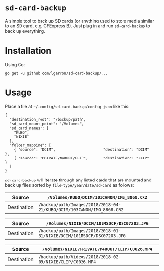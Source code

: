 # `sd-card-backup`

A simple tool to back up SD cards (or anything used to store media similar to an SD card, e.g. CFExpress B). Just plug in and run `sd-card-backup` to back up everything.

# Installation

Using Go:

    go get -u github.com/lgarron/sd-card-backup/...

# Usage

Place a file at `~/.config/sd-card-backup/config.json` like this:

    {
      "destination_root": "/backup/path",
      "sd_card_mount_point": "/Volumes",
      "sd_card_names": [
        "KUBO",
        "NIXIE"
      ],
      "folder_mapping": [
        { "source": "DCIM",                      "destination": "DCIM"    },
        { "source": "PRIVATE/M4ROOT/CLIP",       "destination": "CLIP"    }
      ]
    }

`sd-card-backup` will iterate through any listed cards that are mounted and back up files sorted by `file-type/year/date/sd-card` as follows:

| Source      | `/Volumes/KUBO/DCIM/103CANON/IMG_8868.CR2`                            |
| ----------- | --------------------------------------------------------------------- |
| Destination | `/backup/path/Images/2018/2018-04-21/KUBO/DCIM/103CANON/IMG_8868.CR2` |

| Source      | `/Volumes/NIXIE/DCIM/101MSDCF/DSC07203.JPG`                            |
| ----------- | ---------------------------------------------------------------------- |
| Destination | `/backup/path/Images/2018/2018-01-31/NIXIE/DCIM/101MSDCF/DSC07203.JPG` |

| Source      | `/Volumes/NIXIE/PRIVATE/M4ROOT/CLIP/C0026.MP4`             |
| ----------- | ---------------------------------------------------------- |
| Destination | `/backup/path/Videos/2018/2018-02-09/NIXIE/CLIP/C0026.MP4` |

